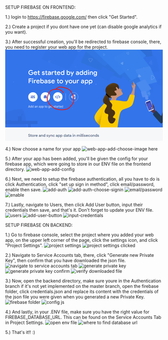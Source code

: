 SETUP FIREBASE ON FRONTEND:

1.) login to https://firebase.google.com/ then click "Get Started".

2.) Create a project if you dont have one yet (can disable google analytics if you want).

3.) After successful creation, you'll be redirected to firebase console, there, you need to register your web app for the project.
    ![web-app-add image here](./doc/frontend/3.png)

4.) Now choose a name for your app
    ![web-app-add-choose-image here](.doc/frontend/4.png)

5.) After your app has been added, you'll be given the config for your firebase app, which were going to store in our ENV file on the frontend directory.
    ![web-app-add-config](.doc/frontend/5.png)

6.) Next, we need to setup the firebase authentication, all you have to do is click Authentication, click "set up sign in method", click email/password, enable then save.
    ![add-auth](.doc/frontend/6-1.png)
    ![add-auth-choose-signin](.doc/frontend/6-2.png)
    ![email/password](.doc/frontend/6-3.png)
    ![enable](.doc/frontend/6-4.png)

7.) Lastly, navigate to Users, then click Add User button, input their credentials then save, and that's it. Don't forget to update your ENV file.
    ![users](.doc/frontend/7-1.png)
    ![add-user-button](.doc/frontend/7-2.png)
    ![input-credentials](.doc/frontend/7-3.png)


SETUP FIREBASE ON BACKEND:

1.) Go to firebase console, select the project where you added your web app, on the upper left corner of the page, click the settings icon, and click "Project Settings".
    ![project settings](.dov/backend/1-1.png)
    ![project settings clicked](.dov/backend/1-2.png)

2.) Navigate to Service Accounts tab, there, click "Generate new Private Key", then confirm that you have downloaded the json file.
    ![navigate to service accounts tab](.dov/backend/2-1.png)
    ![generate private key](.dov/backend/2-2.png)
    ![generate private key confirm](.dov/backend/2-3.png)
    ![verify downloaded file](.dov/backend/2-4.png)

3.) Now, open the backend directory, make sure youre in the Authentication branch if it's not yet implemented on the master branch, open the firebase folder, click credentials.json and replace its content 
    with the credentials of the json file you were given when you generated a new Private Key.
    ![firebase folder](.dov/backend/3-1.png)
    ![config js](.dov/backend/3-2.png)

4.) And lastly, in your .ENV file, make sure you have the right value for FIREBASE_DATABASE_URL. This can be found on the Service Accounts Tab in Project Settings.
    ![open env file](.dov/backend/4-1.png)
    ![where to find database url](.dov/backend/4-2.png)

5.) That's it!! :)
